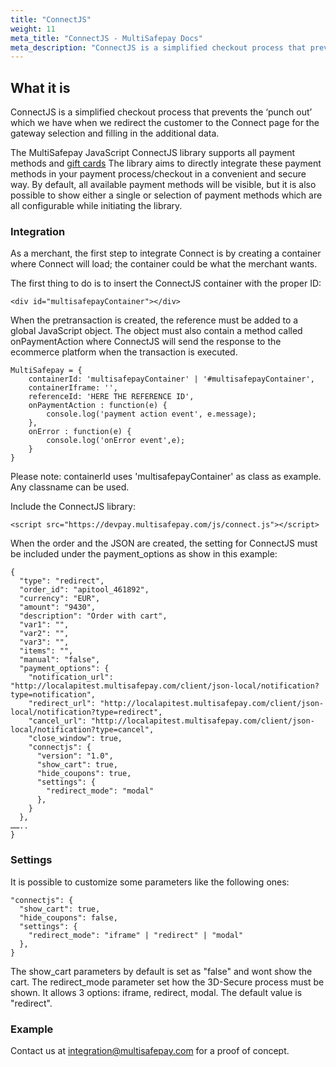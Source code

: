 ```yaml
---
title: "ConnectJS"
weight: 11
meta_title: "ConnectJS - MultiSafepay Docs"
meta_description: "ConnectJS is a simplified checkout process that prevents the punch out which we have when we redirect the customer to the Connect page for the gateway selection and filling in the additional data"
---
```


## What it is

ConnectJS is a simplified checkout process that prevents the ‘punch out’ which we have when we redirect the customer to the Connect page for the gateway selection and filling in the additional data.

The MultiSafepay JavaScript ConnectJS library supports all payment methods and [gift cards](/payment-methods/prepaid-cards/gift-cards) The library aims to directly integrate these payment methods in your payment process/checkout in a convenient and secure way. By default, all available payment methods will be visible, but it is also possible to show either a single or selection of payment methods which are all configurable while initiating the library.

### Integration

As a merchant, the first step to integrate Connect is by creating a container where Connect will load; the container could be what the merchant wants.

The first thing to do is to insert the ConnectJS container with the proper ID:

``` 
<div id="multisafepayContainer"></div>  
```

When the pretransaction is created, the reference must be added to a global JavaScript object. The object must also contain a method called onPaymentAction where ConnectJS will send the response to the ecommerce platform when the transaction is executed.

```
MultiSafepay = {
    containerId: 'multisafepayContainer' | '#multisafepayContainer',
    containerIframe: '',
    referenceId: 'HERE THE REFERENCE ID',
    onPaymentAction : function(e) {
        console.log('payment action event', e.message);
    },
    onError : function(e) {
        console.log('onError event',e);
    }
}
```
Please note: containerId uses 'multisafepayContainer' as class as example. Any classname can be used. 

Include the ConnectJS library:
```
<script src="https://devpay.multisafepay.com/js/connect.js"></script>
```

When the order and the JSON are created, the setting for ConnectJS must be included under the payment_options as show in this example:
```
{
  "type": "redirect",
  "order_id": "apitool_461892",
  "currency": "EUR",
  "amount": "9430",
  "description": "Order with cart",
  "var1": "",
  "var2": "",
  "var3": "",
  "items": "",
  "manual": "false",
  "payment_options": {
    "notification_url": "http://localapitest.multisafepay.com/client/json-local/notification?type=notification",
    "redirect_url": "http://localapitest.multisafepay.com/client/json-local/notification?type=redirect",
    "cancel_url": "http://localapitest.multisafepay.com/client/json-local/notification?type=cancel",
    "close_window": true,
    "connectjs": {
      "version": "1.0",
      "show_cart": true,
      "hide_coupons": true,
      "settings": {
        "redirect_mode": "modal"
      },
    }
  },
……..
}
```

### Settings
It is possible to customize some parameters like the following ones: 
```
"connectjs": {
  "show_cart": true,
  "hide_coupons": false,
  "settings": {
    "redirect_mode": "iframe" | "redirect" | "modal"
  },
}
```
The show_cart parameters by default is set as "false" and wont show the cart.
The redirect_mode parameter set how the 3D-Secure process must be shown. It allows 3 options: iframe, redirect, modal.
The default value is "redirect".


### Example
Contact us at <integration@multisafepay.com> for a proof of concept.


